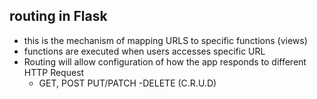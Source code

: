## routing in Flask
- this is the mechanism of mapping URLS to specific functions (views)
- functions are executed when users accesses specific URL
- Routing will allow configuration of how the app responds to different HTTP Request
  - GET, POST PUT/PATCH -DELETE (C.R.U.D)